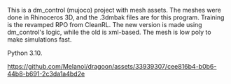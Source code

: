 This is a dm_control (mujoco) project with mesh assets. The meshes 
were done in Rhinoceros 3D, and the .3dmbak files are for this 
program. Training is the revamped RPO from CleanRL. The new 
version is made using dm_control's logic, while the old is 
xml-based. The mesh is low poly to make simulations fast.

Python 3.10.

https://github.com/Melanol/dragoon/assets/33939307/cee816b4-b0b6-44b8-b691-2c3da1a4bd2e
